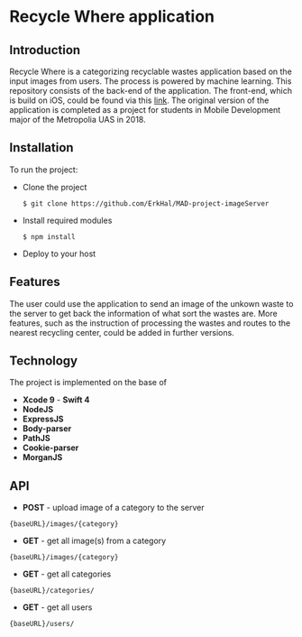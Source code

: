 # Recycle Where application

## Introduction
Recycle Where is a categorizing recyclable wastes application based on the input images from users.
The process is powered by machine learning.
This repository consists of the back-end of the application. The front-end, which is build on iOS, could be found via this [link](). 
The original version of the application is completed as a project for students in Mobile Development major of the Metropolia UAS in 2018.

## Installation
To run the project: 
* Clone the project
    ```
    $ git clone https://github.com/ErkHal/MAD-project-imageServer
    ```
* Install required modules
    ```
    $ npm install
    ```
* Deploy to your host

## Features
The user could use the application to send an image of the unkown waste to the server to get back the information of what sort the wastes are.
More features, such as the instruction of processing the wastes and routes to the nearest recycling center, could be added in further versions.

## Technology
The project is implemented on the base of
* **Xcode 9** - **Swift 4**
* **NodeJS**
* **ExpressJS**
* **Body-parser**
* **PathJS**
* **Cookie-parser**
* **MorganJS**
  
## API
* **POST** - upload image of a category to the server
```
{baseURL}/images/{category}
```
* **GET** - get all image(s) from a category
```
{baseURL}/images/{category}
```
* **GET** - get all categories
```
{baseURL}/categories/
```
* **GET** - get all users
```
{baseURL}/users/
```
